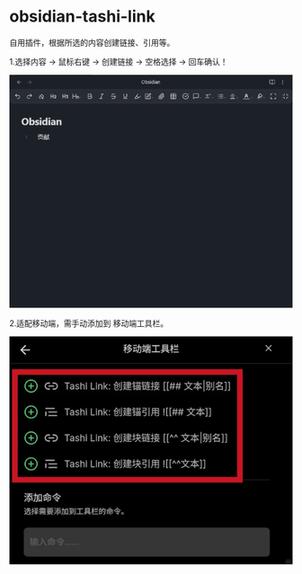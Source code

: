 # obsidian-tashi-link

自用插件，根据所选的内容创建链接、引用等。

1.选择内容 → 鼠标右键 → 创建链接 → 空格选择 → 回车确认！ 

![tashi-link](obsidian-tashi-link.gif)

2.适配移动端，需手动添加到 移动端工具栏。

![输入图片说明](image.png)